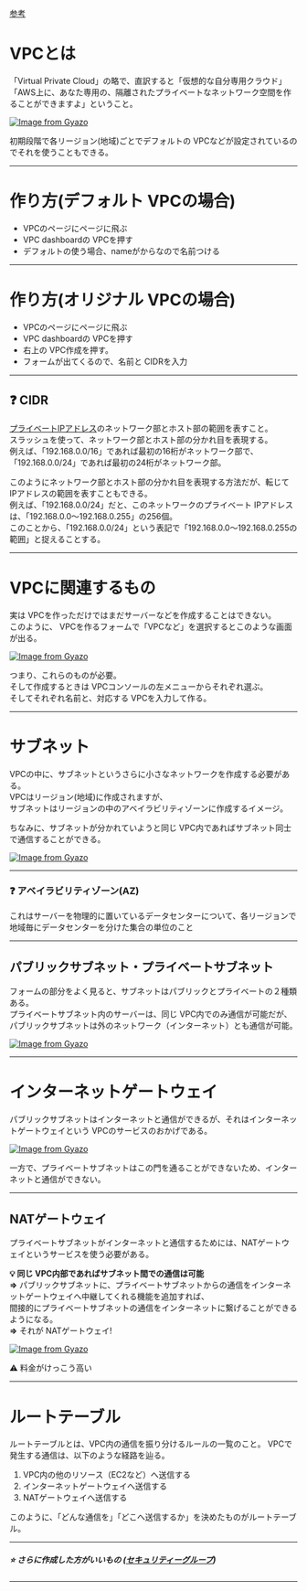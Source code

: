[参考](https://en-junior.com/vpc/#index_id0)

# VPCとは
「Virtual Private Cloud」の略で、直訳すると「仮想的な自分専用クラウド」  
「AWS上に、あなた専用の、隔離されたプライベートなネットワーク空間を作ることができますよ」ということ。

[![Image from Gyazo](https://i.gyazo.com/d65b63a3cbc39a28dcba1b9e8d9be7ff.png)](https://gyazo.com/d65b63a3cbc39a28dcba1b9e8d9be7ff)

初期段階で各リージョン(地域)ごとでデフォルトの VPCなどが設定されているのでそれを使うこともできる。
***

# 作り方(デフォルト VPCの場合)
- VPCのページにページに飛ぶ
- VPC dashboardの VPCを押す
- デフォルトの使う場合、nameがからなので名前つける
***

# 作り方(オリジナル VPCの場合)
- VPCのページにページに飛ぶ
- VPC dashboardの VPCを押す
- 右上の VPC作成を押す。
- フォームが出てくるので、名前と CIDRを入力
***

## ❓ CIDR
[プライベートIPアドレス](https://github.com/Tarara33/TIL/blob/main/%E3%82%A4%E3%83%B3%E3%83%95%E3%83%A9/IP%E3%82%A2%E3%83%89%E3%83%AC%E3%82%B9.md#ip%E3%82%A2%E3%83%89%E3%83%AC%E3%82%B9)のネットワーク部とホスト部の範囲を表すこと。  
スラッシュを使って、ネットワーク部とホスト部の分かれ目を表現する。    
例えば、「192.168.0.0/16」であれば最初の16桁がネットワーク部で、  
「192.168.0.0/24」であれば最初の24桁がネットワーク部。  

このようにネットワーク部とホスト部の分かれ目を表現する方法だが、転じて IPアドレスの範囲を表すこともできる。  
例えば、「192.168.0.0/24」だと、このネットワークのプライベート IPアドレスは、「192.168.0.0〜192.168.0.255」の256個。  
このことから、「192.168.0.0/24」という表記で「192.168.0.0〜192.168.0.255の範囲」と捉えることする。  
***

#  VPCに関連するもの
実は VPCを作っただけではまだサーバーなどを作成することはできない。  
このように、 VPCを作るフォームで「VPCなど」を選択するとこのような画面が出る。 

[![Image from Gyazo](https://i.gyazo.com/0cd2573bccbf4e81d54737b1e9cfc031.png)](https://gyazo.com/0cd2573bccbf4e81d54737b1e9cfc031)

つまり、これらのものが必要。  
そして作成するときは VPCコンソールの左メニューからそれぞれ選ぶ。  
そしてそれぞれ名前と、対応する VPCを入力して作る。
***

# サブネット
VPCの中に、サブネットというさらに小さなネットワークを作成する必要がある。  
VPCはリージョン(地域)に作成されますが、  
サブネットはリージョンの中のアベイラビリティゾーンに作成するイメージ。

ちなみに、サブネットが分かれていようと同じ VPC内であればサブネット同士で通信することができる。

[![Image from Gyazo](https://i.gyazo.com/13f1ae90b172482dc2514fd6e47b4d2d.png)](https://gyazo.com/13f1ae90b172482dc2514fd6e47b4d2d)
***

### ❓ アベイラビリティゾーン(AZ)
これはサーバーを物理的に置いているデータセンターについて、各リージョンで地域毎にデータセンターを分けた集合の単位のこと
***

## パブリックサブネット・プライベートサブネット
フォームの部分をよく見ると、サブネットはパブリックとプライベートの２種類ある。  
プライベートサブネット内のサーバーは、同じ VPC内でのみ通信が可能だが、  
パブリックサブネットは外のネットワーク（インターネット）とも通信が可能。

[![Image from Gyazo](https://i.gyazo.com/1ac5fb9bf8e117a2c43bd938224005a7.png)](https://gyazo.com/1ac5fb9bf8e117a2c43bd938224005a7)
***

# インターネットゲートウェイ
パブリックサブネットはインターネットと通信ができるが、それはインターネットゲートウェイという VPCのサービスのおかげである。

[![Image from Gyazo](https://i.gyazo.com/6534fd6239746cddfead9652853d50d6.png)](https://gyazo.com/6534fd6239746cddfead9652853d50d6)

一方で、プライベートサブネットはこの門を通ることができないため、インターネットと通信ができない。
***

## NATゲートウェイ
プライベートサブネットがインターネットと通信するためには、NATゲートウェイというサービスを使う必要がある。  

**💡 同じ VPC内部であればサブネット間での通信は可能**  
**=>** パブリックサブネットに、プライベートサブネットからの通信をインターネットゲートウェイへ中継してくれる機能を追加すれば、    
間接的にプライベートサブネットの通信をインターネットに繋げることができるようになる。   
**=>** それが NATゲートウェイ!

[![Image from Gyazo](https://i.gyazo.com/4e3555f6ec1898a0383be8e762428fc5.png)](https://gyazo.com/4e3555f6ec1898a0383be8e762428fc5)

⚠️ 料金がけっこう高い
***

# ルートテーブル
ルートテーブルとは、VPC内の通信を振り分けるルールの一覧のこと。
VPCで発生する通信は、以下のような経路を辿る。

1. VPC内の他のリソース（EC2など）へ送信する
2. インターネットゲートウェイへ送信する
3. NATゲートウェイへ送信する

このように、「どんな通信を」「どこへ送信するか」を決めたものがルートテーブル。
***

##### ⭐️ さらに作成した方がいいもの ([セキュリティーグループ](https://github.com/Tarara33/TIL/blob/main/%E3%82%B5%E3%83%BC%E3%83%90%E3%83%BC/AWS/%E3%82%BB%E3%82%AD%E3%83%A5%E3%83%AA%E3%83%86%E3%82%A3%E3%82%B0%E3%83%AB%E3%83%BC%E3%83%97.md))
***
